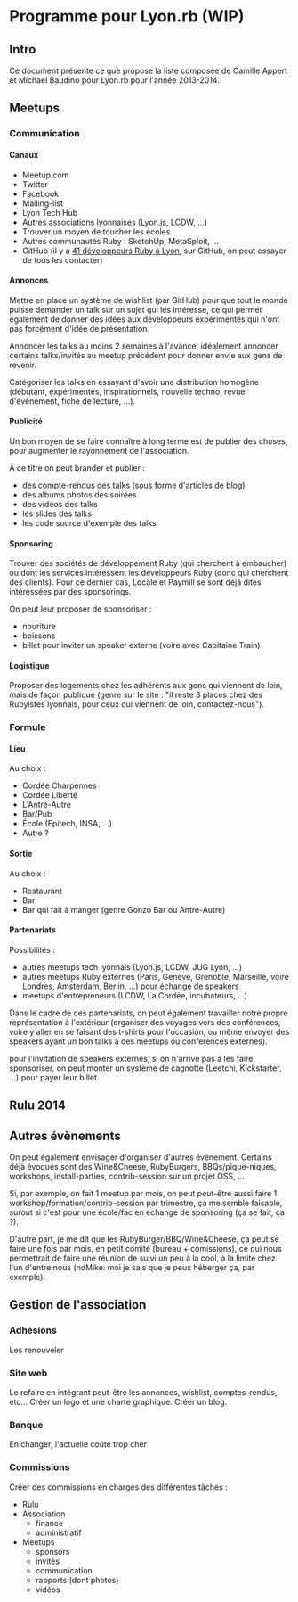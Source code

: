 # Programme pour Lyon.rb (WIP)

## Intro

Ce document présente ce que propose la liste composée de Camille Appert et Michael Baudino pour Lyon.rb pour l'année 2013-2014.

## Meetups

### Communication

#### Canaux

* Meetup.com
* Twitter
* Facebook
* Mailing-list
* Lyon Tech Hub
* Autres associations lyonnaises (Lyon.js, LCDW, ...)
* Trouver un moyen de toucher les écoles
* Autres communautés Ruby : SketchUp, MetaSploit, ...
* GitHub (il y a [41 développeurs Ruby à Lyon](https://github.com/search?l=Ruby&q=location%3ALyon&ref=searchresults&type=Users), sur GitHub, on peut essayer de tous les contacter)

#### Annonces

Mettre en place un système de wishlist (par GitHub) pour que tout le monde puisse demander un talk sur un sujet qui les intéresse, ce qui permet également de donner des idées aux développeurs expérimentés qui n'ont pas forcément d'idée de présentation.

Annoncer les talks au moins 2 semaines à l'avance, idéalement annoncer certains talks/invités au meetup précédent pour donner envie aux gens de revenir.

Catégoriser les talks en essayant d'avoir une distribution homogène (débutant, expérimentés, inspirationnels, nouvelle techno, revue d'évènement, fiche de lecture, ...).

#### Publicité

Un bon moyen de se faire connaître à long terme est de publier des choses, pour augmenter le rayonnement de l'association.

À ce titre on peut brander et publier :
* des compte-rendus des talks (sous forme d'articles de blog)
* des albums photos des soirées
* des vidéos des talks
* les slides des talks
* les code source d'exemple des talks

#### Sponsoring

Trouver des sociétés de développement Ruby (qui cherchent à embaucher) ou dont les services intéressent les développeurs Ruby (donc qui cherchent des clients). Pour ce dernier cas, Locale et Paymill se sont déjà dites intéressées par des sponsorings.

On peut leur proposer de sponsoriser :
* nouriture
* boissons
* billet pour inviter un speaker externe (voire avec Capitaine Train)

#### Logistique

Proposer des logements chez les adhérents aux gens qui viennent de loin, mais de façon publique (genre sur le site : "il reste 3 places chez des Rubyistes lyonnais, pour ceux qui viennent de loin, contactez-nous").

### Formule

#### Lieu

Au choix :
* Cordée Charpennes
* Cordée Liberté
* L'Antre-Autre
* Bar/Pub
* École (Epitech, INSA, ...)
* Autre ?

#### Sortie

Au choix :
* Restaurant
* Bar
* Bar qui fait à manger (genre Gonzo Bar ou  Antre-Autre)

#### Partenariats

Possibilités :
* autres meetups tech lyonnais (Lyon.js, LCDW, JUG Lyon, ...)
* autres meetups Ruby externes (Paris, Genève, Grenoble, Marseille, voire Londres, Amsterdam, Berlin, ...) pour échange de speakers
* meetups d'entrepreneurs (LCDW, La Cordée, incubateurs, ...)

Dans le cadre de ces partenariats, on peut également travailler notre propre représentation à l'extérieur (organiser des voyages vers des conférences, voire y aller en se faisant des t-shirts pour l'occasion, ou même envoyer des speakers ayant un bon talks à des meetups ou conferences externes).

pour l'invitation de speakers externes, si on n'arrive pas à les faire sponsoriser, on peut monter un système de cagnotte (Leetchi, Kickstarter, ...) pour payer leur billet.

## Rulu 2014

## Autres évènements

On peut également envisager d'organiser d'autres évènement. Certains déjà évoqués sont des Wine&Cheese, RubyBurgers, BBQs/pique-niques, workshops, install-parties, contrib-session sur un projet OSS, ...

Si, par exemple, on fait 1 meetup par mois, on peut peut-être aussi faire 1 workshop/formation/contrib-session par trimestre, ça me semble faisable, surout si c'est pour une école/fac en échange de sponsoring (ça se fait, ça ?).

D'autre part, je me dit que les RubyBurger/BBQ/Wine&Cheese, ça peut se faire une fois par mois, en petit comité (bureau + comissions), ce qui nous permettrait de faire une réunion de suivi un peu à la cool, à la limite chez l'un d'entre nous (ndMike: moi je sais que je peux héberger ça, par exemple).

## Gestion de l'association

### Adhésions

Les renouveler

### Site web

Le refaire en intégrant peut-être les annonces, wishlist, comptes-rendus, etc...
Créer un logo et une charte graphique.
Créer un blog.

### Banque

En changer, l'actuelle coûte trop cher

### Commissions

Créer des commissions en charges des différentes tâches :
* Rulu
* Association
  * finance
  * administratif
* Meetups
  * sponsors
  * invités
  * communication
  * rapports (dont photos)
  * vidéos